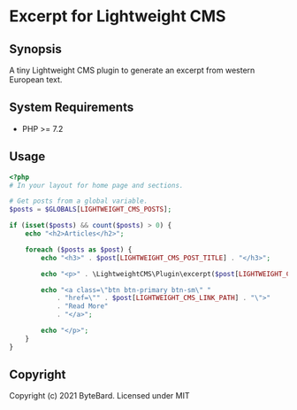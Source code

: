 # Excerpt for Lightweight CMS

## Synopsis

A tiny Lightweight CMS plugin to generate an excerpt from western European text.

## System Requirements

* PHP >= 7.2

## Usage

```php
<?php
# In your layout for home page and sections.

# Get posts from a global variable.
$posts = $GLOBALS[LIGHTWEIGHT_CMS_POSTS];

if (isset($posts) && count($posts) > 0) {
    echo "<h2>Articles</h2>";

    foreach ($posts as $post) {
        echo "<h3>" . $post[LIGHTWEIGHT_CMS_POST_TITLE] . "</h3>";

        echo "<p>" . \LightweightCMS\Plugin\excerpt($post[LIGHTWEIGHT_CMS_POST_CONTENT]) . " ";

        echo "<a class=\"btn btn-primary btn-sm\" "
            . "href=\"" . $post[LIGHTWEIGHT_CMS_LINK_PATH] . "\">"
            . "Read More"
            . "</a>";

        echo "</p>";
    }
}
```

## Copyright

Copyright (c) 2021 ByteBard. Licensed under MIT
